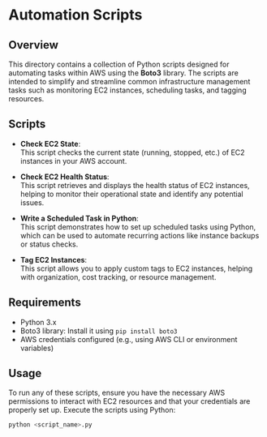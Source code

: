 # Automation Scripts

## Overview

This directory contains a collection of Python scripts designed for automating tasks within AWS using the **Boto3** library. The scripts are intended to simplify and streamline common infrastructure management tasks such as monitoring EC2 instances, scheduling tasks, and tagging resources.

## Scripts

- **Check EC2 State**:  
  This script checks the current state (running, stopped, etc.) of EC2 instances in your AWS account.

- **Check EC2 Health Status**:  
  This script retrieves and displays the health status of EC2 instances, helping to monitor their operational state and identify any potential issues.

- **Write a Scheduled Task in Python**:  
  This script demonstrates how to set up scheduled tasks using Python, which can be used to automate recurring actions like instance backups or status checks.

- **Tag EC2 Instances**:  
  This script allows you to apply custom tags to EC2 instances, helping with organization, cost tracking, or resource management.

## Requirements

- Python 3.x
- Boto3 library: Install it using `pip install boto3`
- AWS credentials configured (e.g., using AWS CLI or environment variables)

## Usage

To run any of these scripts, ensure you have the necessary AWS permissions to interact with EC2 resources and that your credentials are properly set up. Execute the scripts using Python:

```bash
python <script_name>.py
```

